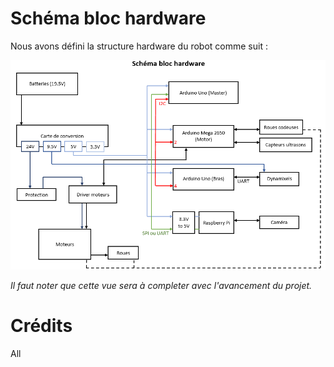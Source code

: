 Schéma bloc hardware
====================

Nous avons défini la structure hardware du robot comme suit :

![alt text](hardware.PNG "Schéma bloc hardware")

*Il faut noter que cette vue sera à completer avec l'avancement du projet.*


Crédits
=======

All